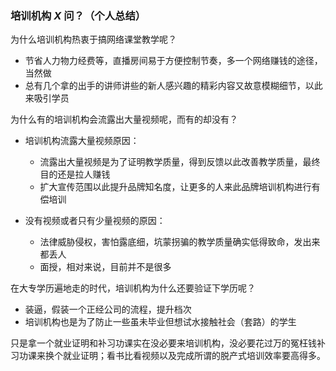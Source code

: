 ### 培训机构 ***X*** 问？（个人总结）

为什么培训机构热衷于搞网络课堂教学呢？
* 节省人力物力经费等，直播房间易于方便控制节奏，多一个网络赚钱的途径，当然做
* 总有几个拿的出手的讲师讲些的新人感兴趣的精彩内容又故意模糊细节，以此来吸引学员

为什么有的培训机构会流露出大量视频呢，而有的却没有？
* 培训机构流露大量视频原因：
  * 流露出大量视频是为了证明教学质量，得到反馈以此改善教学质量，最终目的还是拉人赚钱
  * 扩大宣传范围以此提升品牌知名度，让更多的人来此品牌培训机构进行有偿培训

* 没有视频或者只有少量视频的原因：
  * 法律威胁侵权，害怕露底细，坑蒙拐骗的教学质量确实低得致命，发出来都丢人
  * 面授，相对来说，目前并不是很多

在大专学历遍地走的时代，培训机构为什么还要验证下学历呢？
* 装逼，假装一个正经公司的流程，提升档次
* 培训机构也是为了防止一些虽未毕业但想试水接触社会（套路）的学生

只是拿一个就业证明和补习功课实在没必要来培训机构，没必要花过万的冤枉钱补习功课来换个就业证明；看书比看视频以及完成所谓的脱产式培训效率要高得多。
